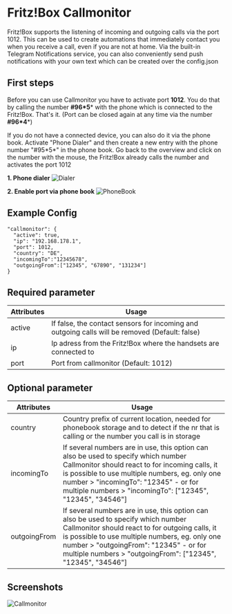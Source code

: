 # Fritz!Box Callmonitor

Fritz!Box supports the listening of incoming and outgoing calls via the port 1012. This can be used to create automations that immediately contact you when you receive a call, even if you are not at home. Via the built-in Telegram Notifications service, you can also conveniently send push notifications with your own text which can be created over the config.json



## First steps

Before you can use Callmonitor you have to activate port **1012**. You do that by calling the number **#96\*5*** with the phone which is connected to the Fritz!Box. That's it. (Port can be closed again at any time via the number **#96\*4***)

If you do not have a connected device, you can also do it via the phone book. Activate "Phone Dialer" and then create a new entry with the phone number "#95\*5*" in the phone book. Go back to the overview and click on the number with the mouse, the Fritz!Box already calls the number and activates the port 1012



**1. Phone dialer**
![Dialer](https://raw.githubusercontent.com/SeydX/homebridge-fritz-platform/master/docs/images/dialer.png)



**2. Enable port via phone book**
![PhoneBook](https://raw.githubusercontent.com/SeydX/homebridge-fritz-platform/master/docs/images/ports_callmonitor.png)



## Example Config

```
"callmonitor": {
  "active": true,
  "ip": "192.168.178.1",
  "port": 1012,
  "country": "DE",
  "incomingTo":"12345678",
  "outgoingFrom":["12345", "67890", "131234"]
}
```



## Required parameter

| Attributes | Usage |
|------------|-------|
| active | If false, the contact sensors for incoming and outgoing calls will be removed (Default: false) |
| ip | Ip adress from the Fritz!Box where the handsets are connected to |
| port | Port from callmonitor (Default: 1012) |



## Optional parameter

| Attributes | Usage |
|------------|-------|
| country | Country prefix of current location, needed for phonebook storage and to detect if the nr that is calling or the number you call is in storage |
| incomingTo | If several numbers are in use, this option can also be used to specify which number Callmonitor should react to for incoming calls, it is possible to use multiple numbers, eg. only one number > "incomingTo": "12345" - or for multiple numbers > "incomingTo": ["12345", "12345", "34546"] |
| outgoingFrom | If several numbers are in use, this option can also be used to specify which number Callmonitor should react to for outgoing calls, it is possible to use multiple numbers, eg. only one number > "outgoingFrom": "12345" - or for multiple numbers > "outgoingFrom": ["12345", "12345", "34546"] |



## Screenshots

![Callmonitor](https://github.com/SeydX/homebridge-fritz-platform/raw/master/images/callmonitor.jpg)
